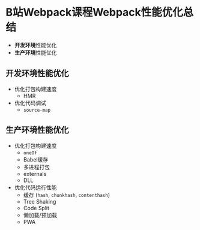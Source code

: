 # B站Webpack课程Webpack性能优化总结

* **开发环境**性能优化
* **生产环境**性能优化

## 开发环境性能优化

* 优化打包构建速度
    * HMR
* 优化代码调试
    * `source-map`

## 生产环境性能优化

* 优化打包构建速度
    * `oneOf`
    * Babel缓存
    * 多进程打包
    * externals
    * DLL
* 优化代码运行性能
    * 缓存 (`hash`, `chunkhash`, `contenthash`)
    * Tree Shaking
    * Code Split
    * 懒加载/预加载
    * PWA